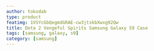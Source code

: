 ```yaml
---
author: tokodab
type: product
featimg: 1VSYcGbQegmdGRAE-cw3jtskbXwxg92Qw
title: Dota 2 Vengeful Spirits Samsung Galaxy S9 Case
tags: [samsung, galaxy, s9]
category: [samsung]
---
```

